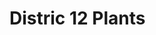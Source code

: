 <head>
  <link rel="stylesheet" href="thewayofcode.github.io/Home.css">
</head>

<h1> Distric 12 Plants </h1>

